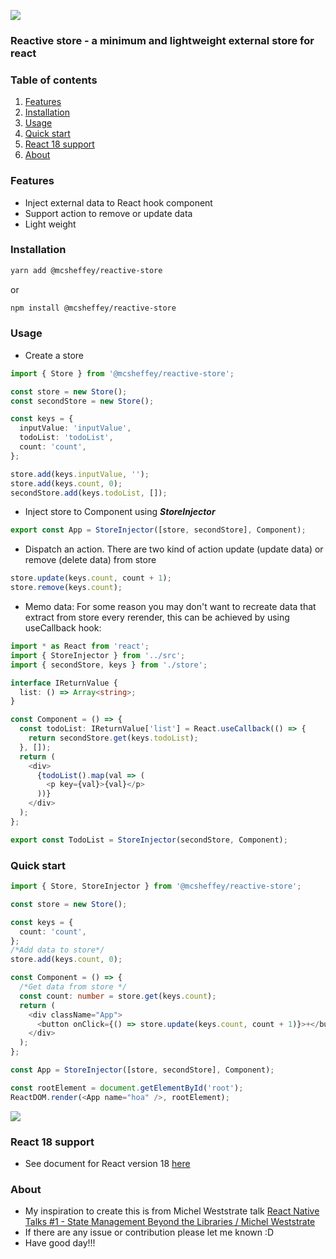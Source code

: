 ![](https://i.ibb.co/6B4bhX7/Vector.png)

### Reactive store - a minimum and lightweight external store for react

### Table of contents

1. [Features](#features)
2. [Installation](#installation)
3. [Usage]("#usage")
4. [Quick start]("#quickstart")
5. [React 18 support](#React18)
6. [About]("#about")

### Features <a name="features"></a>

- Inject external data to React hook component
- Support action to remove or update data
- Light weight

### Installation <a name="installation"></a>

```bash
yarn add @mcsheffey/reactive-store
```

or

```bash
npm install @mcsheffey/reactive-store
```

### Usage <a name="usage"></a>

- Create a store

```ts
import { Store } from '@mcsheffey/reactive-store';

const store = new Store();
const secondStore = new Store();

const keys = {
  inputValue: 'inputValue',
  todoList: 'todoList',
  count: 'count',
};

store.add(keys.inputValue, '');
store.add(keys.count, 0);
secondStore.add(keys.todoList, []);
```

- Inject store to Component using **_StoreInjector_**

```ts
export const App = StoreInjector([store, secondStore], Component);
```

- Dispatch an action. There are two kind of action update (update data) or remove (delete data) from store

```ts
store.update(keys.count, count + 1);
store.remove(keys.count);
```

- Memo data:
  For some reason you may don't want to recreate data that extract from store every rerender, this can be achieved by using useCallback hook:

```ts
import * as React from 'react';
import { StoreInjector } from '../src';
import { secondStore, keys } from './store';

interface IReturnValue {
  list: () => Array<string>;
}

const Component = () => {
  const todoList: IReturnValue['list'] = React.useCallback(() => {
    return secondStore.get(keys.todoList);
  }, []);
  return (
    <div>
      {todoList().map(val => (
        <p key={val}>{val}</p>
      ))}
    </div>
  );
};

export const TodoList = StoreInjector(secondStore, Component);
```

### Quick start <a name="quickstart"></a>

```ts
import { Store, StoreInjector } from '@mcsheffey/reactive-store';

const store = new Store();

const keys = {
  count: 'count',
};
/*Add data to store*/
store.add(keys.count, 0);

const Component = () => {
  /*Get data from store */
  const count: number = store.get(keys.count);
  return (
    <div className="App">
      <button onClick={() => store.update(keys.count, count + 1)}>+</button>
    </div>
  );
};

const App = StoreInjector([store, secondStore], Component);

const rootElement = document.getElementById('root');
ReactDOM.render(<App name="hoa" />, rootElement);
```

![](https://media0.giphy.com/media/sSOY7TBeXWHa7zMK6z/giphy.gif?cid=790b7611556fb5a72472855e96dc1581e537a6a7291be6dc&rid=giphy.gif&ct=g)

### React 18 support <a name="React18"></a>

- See document for React version 18 [here](https://github.com/hoaxvo16/reactive-store/wiki/React-18-support)

### About <a name="about"></a>

- My inspiration to create this is from Michel Weststrate talk [React Native Talks #1 - State Management Beyond the Libraries / Michel Weststrate](https://www.youtube.com/watch?v=cPF4iBedoF0)
- If there are any issue or contribution please let me known :D
- Have good day!!!
